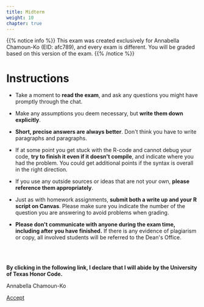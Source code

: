 ```yaml
---
title: Midterm
weight: 10
chapter: true
---
```


{{% notice info %}}
This exam was created exclusively for Annabella Chamoun-Ko (EID: afc789), and every exam is different. You will be graded based on this version of the exam.
{{% /notice %}}


# Instructions

- Take a moment to **read the exam**, and ask any questions you might have promptly through the chat.

- Make any assumptions you deem necessary, but **write them down explicitly**.

- **Short, precise answers are always better**. Don't think you have to write paragraphs and paragraphs.

- If at some point you get stuck with the R-code and cannot debug your code, **try to finish it even if it doesn't compile**, and indicate where you had the problem. You could get additional points if the syntax is overall in the right direction.

- If you use any outside sources or ideas that are not your own, **please reference them appropriately**. 

- Just as with homework assignments, **submit both a write up and your R script on Canvas**. Please make sure you indicate the number of the question you are answering to avoid problems when grading.

- **Please don't communicate with anyone during the exam time, including after you have finished.** If there is any evidence of plagiarism or copy, all involved students will be referred to the Dean's Office.

<br>
<br>

**By clicking in the following link, I declare that I will abide by the University of Texas Honor Code.**


Annabella Chamoun-Ko

<a onclick="ga('send', 'event', 'External-Link','click','afc789_midterm','0','Link');" href="https://sta235.netlify.app/exams/midterm/afc789/afc789_midterm.html" target="_blank" class="btn btn-default"> Accept <i class="fas fa-check-square"></i></a> 